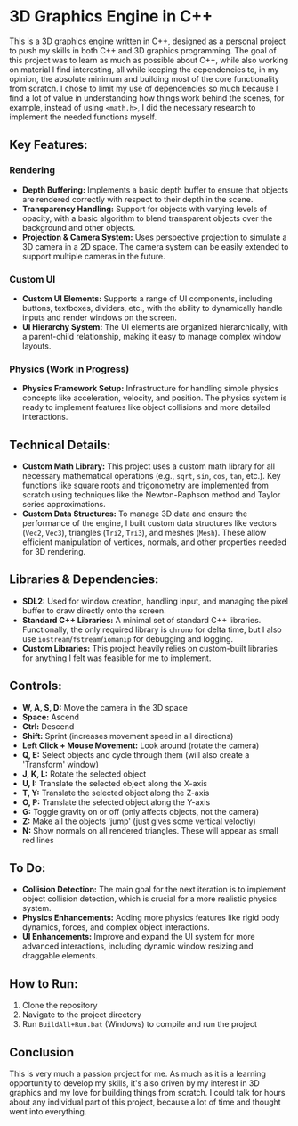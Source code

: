 # 3D Graphics Engine in C++

This is a 3D graphics engine written in C++, designed as a personal project to push my skills in both C++ and 3D graphics programming. The goal of this project was to learn as much as possible about C++, while also working on material I find interesting, all while keeping the dependencies to, in my opinion, the absolute minimum and building most of the core functionality from scratch. I chose to limit my use of dependencies so much because I find a lot of value in understanding how things work behind the scenes, for example, instead of using `<math.h>`, I did the necessary research to implement the needed functions myself.

## Key Features:

### Rendering
- **Depth Buffering:** Implements a basic depth buffer to ensure that objects are rendered correctly with respect to their depth in the scene.
- **Transparency Handling:** Support for objects with varying levels of opacity, with a basic algorithm to blend transparent objects over the background and other objects.
- **Projection & Camera System:** Uses perspective projection to simulate a 3D camera in a 2D space. The camera system can be easily extended to support multiple cameras in the future.

### Custom UI
- **Custom UI Elements:** Supports a range of UI components, including buttons, textboxes, dividers, etc., with the ability to dynamically handle inputs and render windows on the screen.
- **UI Hierarchy System:** The UI elements are organized hierarchically, with a parent-child relationship, making it easy to manage complex window layouts.

### Physics (Work in Progress)
- **Physics Framework Setup:** Infrastructure for handling simple physics concepts like acceleration, velocity, and position. The physics system is ready to implement features like object collisions and more detailed interactions.

## Technical Details:

- **Custom Math Library:** This project uses a custom math library for all necessary mathematical operations (e.g., `sqrt`, `sin`, `cos`, `tan`, etc.). Key functions like square roots and trigonometry are implemented from scratch using techniques like the Newton-Raphson method and Taylor series approximations.
- **Custom Data Structures:** To manage 3D data and ensure the performance of the engine, I built custom data structures like vectors (`Vec2`, `Vec3`), triangles (`Tri2`, `Tri3`), and meshes (`Mesh`). These allow efficient manipulation of vertices, normals, and other properties needed for 3D rendering.

## Libraries & Dependencies:
- **SDL2:** Used for window creation, handling input, and managing the pixel buffer to draw directly onto the screen.
- **Standard C++ Libraries:** A minimal set of standard C++ libraries. Functionally, the only required library is  `chrono` for delta time, but I also use `iostream`/`fstream`/`iomanip` for debugging and logging.
- **Custom Libraries:** This project heavily relies on custom-built libraries for anything I felt was feasible for me to implement. 

## Controls:
- **W, A, S, D:** Move the camera in the 3D space
- **Space:** Ascend
- **Ctrl:** Descend
- **Shift:** Sprint (increases movement speed in all directions)
- **Left Click + Mouse Movement:** Look around (rotate the camera)
- **Q, E:** Select objects and cycle through them (will also create a 'Transform' window)
- **J, K, L:** Rotate the selected object
- **U, I:** Translate the selected object along the X-axis
- **T, Y:** Translate the selected object along the Z-axis
- **O, P:** Translate the selected object along the Y-axis
- **G:** Toggle gravity on or off (only affects objects, not the camera)
- **Z:** Make all the objects 'jump' (just gives some vertical veloctiy)
- **N:** Show normals on all rendered triangles. These will appear as small red lines

## To Do:
- **Collision Detection:** The main goal for the next iteration is to implement object collision detection, which is crucial for a more realistic physics system.
- **Physics Enhancements:** Adding more physics features like rigid body dynamics, forces, and complex object interactions.
- **UI Enhancements:** Improve and expand the UI system for more advanced interactions, including dynamic window resizing and draggable elements.

## How to Run:
1. Clone the repository
2. Navigate to the project directory
3. Run `BuildAll+Run.bat` (Windows) to compile and run the project

## Conclusion
This is very much a passion project for me. As much as it is a learning opportunity to develop my skills, it's also driven by my interest in 3D graphics and my love for building things from scratch. I could talk for hours about any individual part of this project, because a lot of time and thought went into everything.
